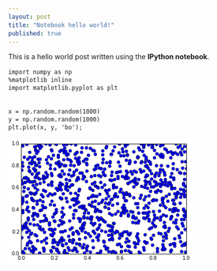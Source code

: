 ```yaml
---
layout: post
title: "Notebook hello world!"
published: true
---
```


This is a hello world post written using the **IPython notebook**.


    import numpy as np
    %matplotlib inline
    import matplotlib.pyplot as plt


    x = np.random.random(1000)
    y = np.random.random(1000)
    plt.plot(x, y, 'bo');


![png](2014-11-12-hello-world-notebook_files/2014-11-12-hello-world-notebook_2_0.png)

